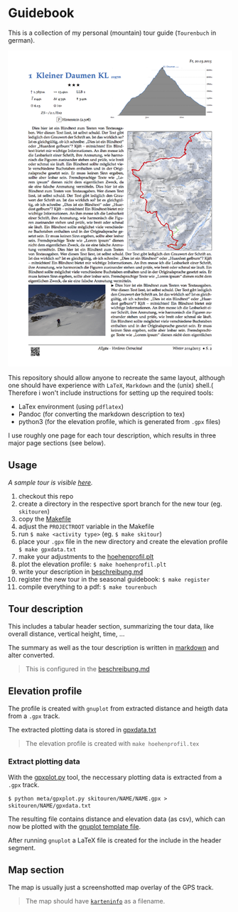 # Guidebook
This is a collection of my personal (mountain) tour guide (`Tourenbuch` in
german).

![Tourenbuch Latex guidebook](docs/tourenbuch.sample.png)

This repository should allow anyone to recreate the same layout, although one
should have experience with `LaTeX`, `Markdown` and the (unix) shell.(
Therefore i won't include instructions for setting up the required tools:
  * LaTex environment (using `pdflatex`)
  * Pandoc (for converting the markdown description to tex)
  * python3 (for the elevation profile, which is generated from `.gpx` files)

I use roughly one page for each tour description, which results in three major
page sections (see below).

## Usage

*A sample tour is visible [here](skitouren/kl.daumen-20.03.2015/).*

1. checkout this repo
2. create a directory in the respective sport branch for the new tour (eg. `skitouren`)
3. copy the [Makefile](meta/vorlagen/Makefile)
4. adjust the `PROJECTROOT` variable in the Makefile
5. run `$ make <activity type>` (eg. `$ make skitour`)
6. place your `.gpx` file in the new directory and create the elevation profile
   `$ make gpxdata.txt`
7. make your adjustments to the [hoehenprofil.plt](skitouren/20.03.2015/hoehenprofil.plt)
8. plot the elevation profile: `$ make hoehenprofil.plt`
9. write your description in [beschreibung.md](skitouren/kl.daumen-20.03.2015/beschreibung.md)
10. register the new tour in the seasonal guidebook: `$ make register`
11. compile everything to a pdf: `$ make tourenbuch`

## Tour description
This includes a tabular header section, summarizing the tour data, like
overall distance, vertical height, time, ...

The summary as well as the tour description is written in
[markdown](https://en.wikipedia.org/wiki/Markdown) and alter converted.

> This is configured in the [beschreibung.md](skitouren/kl.daumen-20.03.2015/beschreibung.md)

## Elevation profile
The profile is created with `gnuplot` from extracted distance and heigth data
from a `.gpx` track.

The extracted plotting data is stored in [gpxdata.txt](skitouren/kl.daumen-20.03.2015/gpxdata.txt)

> The elevation profile is created with `make hoehenprofil.tex`

### Extract plotting data
With the [gpxplot.py](meta/gpxplot.py) tool, the neccessary plotting data is
extracted from a `.gpx` track.

```
$ python meta/gpxplot.py skitouren/NAME/NAME.gpx > skitouren/NAME/gpxdata.txt
```

The resulting file contains distance and elevation data (as csv), which can now be
plotted with the [gnuplot template file](skitouren/kl.daumen-20.03.2015/hoehenprofil.plt).

After running `gnuplot` a LaTeX file is created for the include in the
header segment.

## Map section
The map is usually just a screenshotted map overlay of the GPS track.

> The map should have [`karteninfo`](skitoren/kl.daumen-20.03.2015/karteninfo.png)
as a filename.

